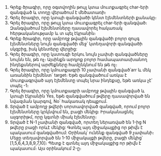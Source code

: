 1) Գրեք ծրագիր,  որը օգտվողին թույլ կտա մուտքագրել char-երի զանգված և տողը վերածում է մեծատառի։
2) Գրել ծրագիր, որը կտպի զանգվածի կենտ էլեմենտների քանակը։
3) Գրել ծրագիր, որը թույլ կտա մուտքագրել char-երի զանգված։ Զանգվածում էլեմենտները դասավորել հակառակ հերթականությամբ և տ պել էկրանին։
4) Գրեք ծրագիր, որը ամբողջ թվային զանգվածի բոլոր զույգ էլեմենտները  նույն զանգվածի մեջ՝ կտեղավորի զանգվածի սկզբից, իսկ կենտերը վերջից:
5) Գրել ծրագիր, որը կստուգի երկու նույն չափսի զանգվածները նույնն են, թե ոչ։ Այսինքն արդյոք բոլոր համապատասխանող ինդեքսներով արժեքները համընկնում են թե ոչ։
6) Գրել ծրագիր, որը կմուտքագրի 10 չափանի զանգված՝arr և մեկ առանձին էլեմենտ` target։ Եթե զանգվածում առկա է մուտքագրված այդ էլեմենտը տպել նրա ինդեքսը, եթե առկա չէ՝ տպել -1։
7) Գրել ծրագիր, որը կմուտքագրի ամբողջ թվային զանգված և կտպի էկրանին Yes, եթե զանգվածում թվերը դասավորված են նվազման կարգով, No՝ հակառակ դեպքում․
8) Տրված է ամբողջ թվերի սորտավորված զանգված, որում բոլոր էլեմենտները կրկնվում են, բացի մեկից։ Իրականացնել ալգորիթմ, որը կգտնի միակ էլեմենտը։
9) Տրված է N-1 չափանի զանգված, որտեղ ներառված են 1-ից N թվերը բացի որևէ մեկից: Գտնել այդ միջակայքից որ թիվն է պակասում զանգվածում: Օրինակ՝ ունենք զանգված 9 չափանի։ Մեջը տեղավորված են 1-10 միջակայքի թվերը, բացի մեկից՝ [1,5,6,4,3,8,9,7,10]։ Պետք է գտնել այդ միջակայքից որ թիվն է պակասում։ Այս օրինակում 2-ը։

